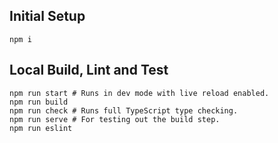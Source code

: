 ## Initial Setup

```
npm i
```

## Local Build, Lint and Test

```
npm run start # Runs in dev mode with live reload enabled.
npm run build
npm run check # Runs full TypeScript type checking.
npm run serve # For testing out the build step.
npm run eslint
```
